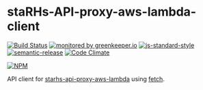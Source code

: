 # staRHs-API-proxy-aws-lambda-client
  
[![Build Status](https://travis-ci.org/ResourcefulHumans/starhs-api-proxy-aws-lambda-client.svg?branch=master)](https://travis-ci.org/ResourcefulHumans/starhs-api-proxy-aws-lambda-clientt)
[![monitored by greenkeeper.io](https://img.shields.io/badge/greenkeeper.io-monitored-brightgreen.svg)](http://greenkeeper.io/) 
[![js-standard-style](https://img.shields.io/badge/code%20style-standard-brightgreen.svg)](http://standardjs.com/)
[![semantic-release](https://img.shields.io/badge/semver-semantic%20release-e10079.svg)](https://github.com/semantic-release/semantic-release)
[![Code Climate](https://codeclimate.com/github/ResourcefulHumans/starhs-api-proxy-aws-lambda-client/badges/gpa.svg)](https://codeclimate.com/github/ResourcefulHumans/starhs-api-proxy-aws-lambda-client)

[![NPM](https://nodei.co/npm/starhs-api-proxy-aws-lambda-client.png?downloads=true&downloadRank=true&stars=true)](https://nodei.co/npm/starhs-api-proxy-aws-lambda-client/)

API client for [starhs-api-proxy-aws-lambda](https://github.com/ResourcefulHumans/starhs-api-proxy-aws-lambda) using [fetch](https://fetch.spec.whatwg.org/).

